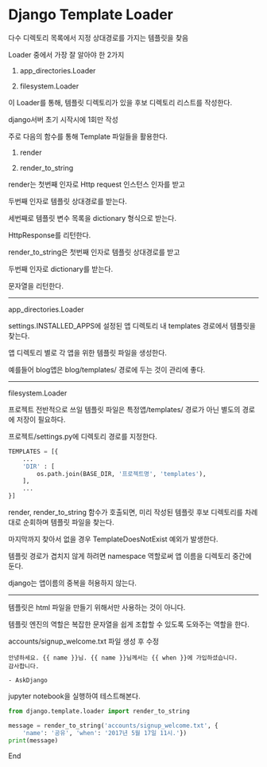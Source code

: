 # Django Template Loader

다수 디렉토리 목록에서 지정 상대경로를 가지는 템플릿을 찾음

Loader 중에서 가장 잘 알아야 한 2가지

1. app_directories.Loader

2. filesystem.Loader

이 Loader를 통해, 템플릿 디렉토리가 있을 후보 디렉토리 리스트를 작성한다.

django서버 초기 시작시에 1회만 작성

주로 다음의 함수를 통해 Template 파일들을 활용한다.

1. render

2. render_to_string

render는 첫번째 인자로 Http request 인스턴스 인자를 받고

두번째 인자로 템플릿 상대경로를 받는다.

세번째로 템플릿 변수 목록을 dictionary 형식으로 받는다.

HttpResponse를 리턴한다.

render_to_string은 첫번째 인자로 템플릿 상대경로를 받고

두번째 인자로 dictionary를 받는다.

문자열을 리턴한다.

----

app_directories.Loader

settings.INSTALLED_APPS에 설정된 앱 디렉토리 내 templates 경로에서 템플릿을 찾는다.

앱 디렉토리 별로 각 앱을 위한 템플릿 파일을 생성한다.

예를들어 blog앱은 blog/templates/ 경로에 두는 것이 관리에 좋다.

----

filesystem.Loader

프로젝트 전반적으로 쓰일 템플릿 파일은 특정앱/templates/ 경로가 아닌 별도의 경로에 저장이 필요하다.

프로젝트/settings.py에 디렉토리 경로를 지정한다.

```py
TEMPLATES = [{
    ...
    'DIR' : [
        os.path.join(BASE_DIR, '프로젝트명', 'templates'),
    ],
    ...
}]
```

render, render_to_string 함수가 호출되면, 미리 작성된 템플릿 후보 디렉토리를 차례대로 순회하며 템플릿 파일을 찾는다.

마지막까지 찾아서 없을 경우 TemplateDoesNotExist 예외가 발생한다.

템플릿 경로가 겹치지 않게 하려면 namespace 역할로써 앱 이름을 디렉토리 중간에 둔다.

django는 앱이름의 중복을 허용하지 않는다.

----

템플릿은 html 파일을 만들기 위해서만 사용하는 것이 아니다.

템플릿 엔진의 역할은 복잡한 문자열을 쉽게 조합할 수 있도록 도와주는 역할을 한다.

accounts/signup_welcome.txt 파일 생성 후 수정

```
안녕하세요. {{ name }}님. {{ name }}님께서는 {{ when }}에 가입하셨습니다.
감사합니다.

- AskDjango
``` 

jupyter notebook을 실행하여 테스트해본다.

```py
from django.template.loader import render_to_string

message = render_to_string('accounts/signup_welcome.txt', {
    'name': '공유', 'when': '2017년 5월 17일 11시.'})
print(message)
```

End